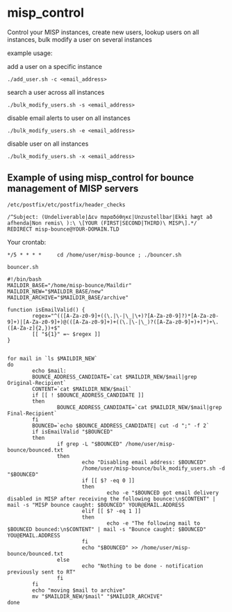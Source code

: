 # misp_control
Control your MISP instances, create new users, lookup users on all instances, bulk modify a user on several instances


example usage: 

add a user on a specific instance
```
./add_user.sh -c <email_address>
```

search a user across all instances
```
./bulk_modify_users.sh -s <email_address>
```

disable email alerts to user on all instances
```
./bulk_modify_users.sh -e <email_address> 
```

disable user on all instances
```
./bulk_modify_users.sh -x <email_address>
```



## Example of using misp_control for bounce management of MISP servers

`/etc/postfix/etc/postfix/header_checks`

```
/^Subject: (Undeliverable|Δεν παραδόθηκε|Unzustellbar|Ekki hægt að afhenda|Non remis\ ):\ \[YOUR (FIRST|SECOND|THIRD)\ MISP\].*/      REDIRECT misp-bounce@YOUR-DOMAIN.TLD
```

Your crontab:
```
*/5 * * * *     cd /home/user/misp-bounce ; ./bouncer.sh
```

`bouncer.sh`
```
#!/bin/bash
MAILDIR_BASE="/home/misp-bounce/Maildir"
MAILDIR_NEW="$MAILDIR_BASE/new"
MAILDIR_ARCHIVE="$MAILDIR_BASE/archive"

function isEmailValid() {
        regex="^(([A-Za-z0-9]+((\.|\-|\_|\+)?[A-Za-z0-9]?)*[A-Za-z0-9]+)|[A-Za-z0-9]+)@(([A-Za-z0-9]+)+((\.|\-|\_)?([A-Za-z0-9]+)+)*)+\.([A-Za-z]{2,})+$"
        [[ "${1}" =~ $regex ]]
}


for mail in `ls $MAILDIR_NEW`
do
        echo $mail:
        BOUNCE_ADDRESS_CANDIDATE=`cat $MAILDIR_NEW/$mail|grep Original-Recipient`
        CONTENT=`cat $MAILDIR_NEW/$mail`
        if [[ ! $BOUNCE_ADDRESS_CANDIDATE ]]
        then
                BOUNCE_ADDRESS_CANDIDATE=`cat $MAILDIR_NEW/$mail|grep Final-Recipient`
        fi
        BOUNCED=`echo $BOUNCE_ADDRESS_CANDIDATE| cut -d ";" -f 2`
        if isEmailValid "$BOUNCED"
        then
                if grep -L "$BOUNCED" /home/user/misp-bounce/bounced.txt
                then
                        echo "Disabling email address: $BOUNCED"
                        /home/user/misp-bounce/bulk_modify_users.sh -d "$BOUNCED"
                        if [[ $? -eq 0 ]]
                        then
                                echo -e "$BOUNCED got email delivery disabled in MISP after receiving the following bounce:\n$CONTENT" | mail -s "MISP bounce caught: $BOUNCED" YOUR@EMAIL.ADDRESS
                        elif [[ $? -eq 1 ]]
                        then
                                echo -e "The following mail to $BOUNCED bounced:\n$CONTENT" | mail -s "Bounce caught: $BOUNCED" YOU@EMAIL.ADDRESS
                        fi
                        echo "$BOUNCED" >> /home/user/misp-bounce/bounced.txt
                else
                        echo "Nothing to be done - notification previously sent to RT"
                fi
        fi
        echo "moving $mail to archive"
        mv "$MAILDIR_NEW/$mail" "$MAILDIR_ARCHIVE"
done
```

